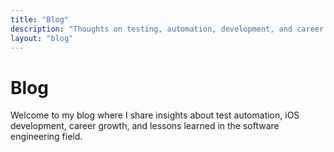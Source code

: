 ```yaml
---
title: "Blog"
description: "Thoughts on testing, automation, development, and career growth"
layout: "blog"
---
```


# Blog

Welcome to my blog where I share insights about test automation, iOS development, career growth, and lessons learned in the software engineering field.